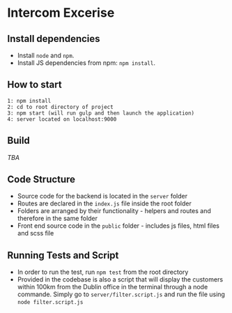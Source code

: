 # Intercom Excerise

## Install dependencies

- Install `node` and `npm`. 
- Install JS dependencies from npm: `npm install`.

## How to start
```
1: npm install
2: cd to root directory of project
3: npm start (will run gulp and then launch the application)
4: server located on localhost:9000

```

## Build

*TBA*

## Code Structure

- Source code for the backend is located in the `server` folder
- Routes are declared in the `index.js` file inside the root folder
- Folders are arranged by their functionality - helpers and routes and therefore in the same folder
- Front end source code in the `public` folder - includes js files, html files and scss file

## Running Tests and Script

- In order to run the test, run `npm test` from the root directory
- Provided in the codebase is also a script that will display the customers within 100km from the Dublin office in the terminal through a node commande. Simply go to `server/filter.script.js` and run the file using `node filter.script.js`